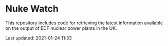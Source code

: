# Nuke Watch

This repository includes code for retrieving the latest information available on the output of EDF nuclear power plants in the UK.

Last updated: 2021-01-24 11:33